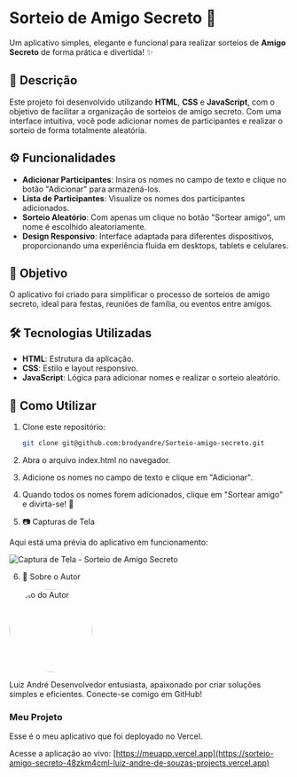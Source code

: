 # Sorteio de Amigo Secreto 🎁

Um aplicativo simples, elegante e funcional para realizar sorteios de **Amigo Secreto** de forma prática e divertida! ✨

## 📜 Descrição

Este projeto foi desenvolvido utilizando **HTML**, **CSS** e **JavaScript**, com o objetivo de facilitar a organização de sorteios de amigo secreto. Com uma interface intuitiva, você pode adicionar nomes de participantes e realizar o sorteio de forma totalmente aleatória.

## ⚙️ Funcionalidades

- **Adicionar Participantes**: Insira os nomes no campo de texto e clique no botão "Adicionar" para armazená-los.
- **Lista de Participantes**: Visualize os nomes dos participantes adicionados.
- **Sorteio Aleatório**: Com apenas um clique no botão "Sortear amigo", um nome é escolhido aleatoriamente.
- **Design Responsivo**: Interface adaptada para diferentes dispositivos, proporcionando uma experiência fluida em desktops, tablets e celulares.

## 🎯 Objetivo

O aplicativo foi criado para simplificar o processo de sorteios de amigo secreto, ideal para festas, reuniões de família, ou eventos entre amigos.

## 🛠️ Tecnologias Utilizadas

- **HTML**: Estrutura da aplicação.
- **CSS**: Estilo e layout responsivo.
- **JavaScript**: Lógica para adicionar nomes e realizar o sorteio aleatório.

## 🚀 Como Utilizar

1. Clone este repositório:
   ```bash
   git clone git@github.com:brodyandre/Sorteio-amigo-secreto.git

2. Abra o arquivo index.html no navegador.
3. Adicione os nomes no campo de texto e clique em "Adicionar".
4. Quando todos os nomes forem adicionados, clique em "Sortear amigo" e divirta-se! 🎉

   
5. 📷 Capturas de Tela

Aqui está uma prévia do aplicativo em funcionamento:

![Captura de Tela - Sorteio de Amigo Secreto](assets/sorteio-amigo-secreto.png)

6. 🙋 Sobre o Autor

<img src="assets/IMG_1191.png" alt="Foto do Autor" width="150" style="border-radius: 50%;">

Luiz André
Desenvolvedor entusiasta, apaixonado por criar soluções simples e eficientes. Conecte-se comigo em GitHub!

 ### Meu Projeto

Esse é o meu aplicativo que foi deployado no Vercel.

Acesse a aplicação ao vivo: [https://meuapp.vercel.app](https://sorteio-amigo-secreto-48zkm4cml-luiz-andre-de-souzas-projects.vercel.app)



